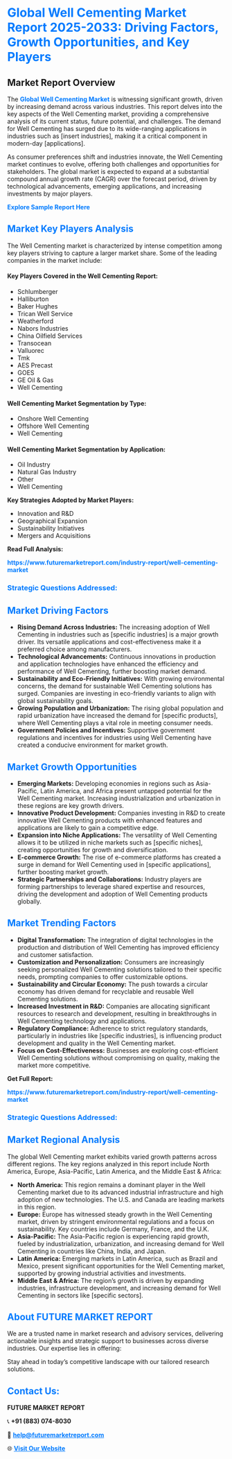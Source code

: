 <h1 style="color: #007BFF;">Global Well Cementing Market Report 2025-2033: Driving Factors, Growth Opportunities, and Key Players</h1>

<section id="overview">
<h2>Market Report Overview</h2>
<p>The <a href="https://www.futuremarketreport.com/industry-report/well-cementing-market" style="color: #007BFF; text-decoration: none;"><strong>Global Well Cementing Market</strong></a> is witnessing significant growth, driven by increasing demand across various industries. This report delves into the key aspects of the Well Cementing market, providing a comprehensive analysis of its current status, future potential, and challenges. The demand for Well Cementing has surged due to its wide-ranging applications in industries such as [insert industries], making it a critical component in modern-day [applications].</p>
<p>As consumer preferences shift and industries innovate, the Well Cementing market continues to evolve, offering both challenges and opportunities for stakeholders. The global market is expected to expand at a substantial compound annual growth rate (CAGR) over the forecast period, driven by technological advancements, emerging applications, and increasing investments by major players.</p>
</section>

<section id="overview">
<p><a href="https://www.futuremarketreport.com/request-sample/reportId=105510" style="color: #007BFF; text-decoration: none;"><strong>Explore Sample Report Here</strong></a></p>
</section>

<section id="key-players">
<h2 style="color: #007BFF;">Market Key Players Analysis</h2>
<p>The Well Cementing market is characterized by intense competition among key players striving to capture a larger market share. Some of the leading companies in the market include:</p>
<h4>Key Players Covered in the Well Cementing Report:</h4>
<ul><li>Schlumberger</li><li>Halliburton</li><li>Baker Hughes</li><li>Trican Well Service</li><li>Weatherford</li><li>Nabors Industries</li><li>China Oilfield Services</li><li>Transocean</li><li>Valluorec</li><li>Tmk</li><li>AES Precast</li><li>GOES</li><li>GE Oil &amp; Gas</li><li>Well Cementing</li></ul>
<h4>Well Cementing Market Segmentation by Type:</h4>
<ul><li>Onshore Well Cementing</li><li>Offshore Well Cementing</li><li>Well Cementing</li></ul>

<h4>Well Cementing Market Segmentation by Application:</h4>
<ul><li>Oil Industry</li><li>Natural Gas Industry</li><li>Other</li><li>Well Cementing</li></ul>
<p><strong>Key Strategies Adopted by Market Players:</strong></p>
<ul>
<li>Innovation and R&D</li>
<li>Geographical Expansion</li>
<li>Sustainability Initiatives</li>
<li>Mergers and Acquisitions</li>
</ul>
</section>

<section>
<p><strong>Read Full Analysis: </strong></p><a href="https://www.futuremarketreport.com/industry-report/well-cementing-market" style="color: #007BFF; text-decoration: none;"><strong>https://www.futuremarketreport.com/industry-report/well-cementing-market</strong></a>
<h3 style="color: #007BFF;">Strategic Questions Addressed:</h3>
</section>

<section id="driving-factors">
<h2 style="color: #007BFF;">Market Driving Factors</h2>
<ul>
<li><strong>Rising Demand Across Industries:</strong> The increasing adoption of Well Cementing in industries such as [specific industries] is a major growth driver. Its versatile applications and cost-effectiveness make it a preferred choice among manufacturers.</li>
<li><strong>Technological Advancements:</strong> Continuous innovations in production and application technologies have enhanced the efficiency and performance of Well Cementing, further boosting market demand.</li>
<li><strong>Sustainability and Eco-Friendly Initiatives:</strong> With growing environmental concerns, the demand for sustainable Well Cementing solutions has surged. Companies are investing in eco-friendly variants to align with global sustainability goals.</li>
<li><strong>Growing Population and Urbanization:</strong> The rising global population and rapid urbanization have increased the demand for [specific products], where Well Cementing plays a vital role in meeting consumer needs.</li>
<li><strong>Government Policies and Incentives:</strong> Supportive government regulations and incentives for industries using Well Cementing have created a conducive environment for market growth.</li>
</ul>
</section>

<section id="growth-opportunities">
<h2 style="color: #007BFF;">Market Growth Opportunities</h2>
<ul>
<li><strong>Emerging Markets:</strong> Developing economies in regions such as Asia-Pacific, Latin America, and Africa present untapped potential for the Well Cementing market. Increasing industrialization and urbanization in these regions are key growth drivers.</li>
<li><strong>Innovative Product Development:</strong> Companies investing in R&D to create innovative Well Cementing products with enhanced features and applications are likely to gain a competitive edge.</li>
<li><strong>Expansion into Niche Applications:</strong> The versatility of Well Cementing allows it to be utilized in niche markets such as [specific niches], creating opportunities for growth and diversification.</li>
<li><strong>E-commerce Growth:</strong> The rise of e-commerce platforms has created a surge in demand for Well Cementing used in [specific applications], further boosting market growth.</li>
<li><strong>Strategic Partnerships and Collaborations:</strong> Industry players are forming partnerships to leverage shared expertise and resources, driving the development and adoption of Well Cementing products globally.</li>
</ul>
</section>

<section id="trending-factors">
<h2 style="color: #007BFF;">Market Trending Factors</h2>
<ul>
<li><strong>Digital Transformation:</strong> The integration of digital technologies in the production and distribution of Well Cementing has improved efficiency and customer satisfaction.</li>
<li><strong>Customization and Personalization:</strong> Consumers are increasingly seeking personalized Well Cementing solutions tailored to their specific needs, prompting companies to offer customizable options.</li>
<li><strong>Sustainability and Circular Economy:</strong> The push towards a circular economy has driven demand for recyclable and reusable Well Cementing solutions.</li>
<li><strong>Increased Investment in R&D:</strong> Companies are allocating significant resources to research and development, resulting in breakthroughs in Well Cementing technology and applications.</li>
<li><strong>Regulatory Compliance:</strong> Adherence to strict regulatory standards, particularly in industries like [specific industries], is influencing product development and quality in the Well Cementing market.</li>
<li><strong>Focus on Cost-Effectiveness:</strong> Businesses are exploring cost-efficient Well Cementing solutions without compromising on quality, making the market more competitive.</li>
</ul>
</section>

<section>
<p><strong>Get Full Report: </strong></p><a href="https://www.futuremarketreport.com/industry-report/well-cementing-market" style="color: #007BFF; text-decoration: none;"><strong>https://www.futuremarketreport.com/industry-report/well-cementing-market</strong></a>
<h3 style="color: #007BFF;">Strategic Questions Addressed:</h3>
</section>


<section id="regional-analysis">
<h2 style="color: #007BFF;">Market Regional Analysis</h2>
<p>The global Well Cementing market exhibits varied growth patterns across different regions. The key regions analyzed in this report include North America, Europe, Asia-Pacific, Latin America, and the Middle East & Africa:</p>
<ul>
<li><strong>North America:</strong> This region remains a dominant player in the Well Cementing market due to its advanced industrial infrastructure and high adoption of new technologies. The U.S. and Canada are leading markets in this region.</li>
<li><strong>Europe:</strong> Europe has witnessed steady growth in the Well Cementing market, driven by stringent environmental regulations and a focus on sustainability. Key countries include Germany, France, and the U.K.</li>
<li><strong>Asia-Pacific:</strong> The Asia-Pacific region is experiencing rapid growth, fueled by industrialization, urbanization, and increasing demand for Well Cementing in countries like China, India, and Japan.</li>
<li><strong>Latin America:</strong> Emerging markets in Latin America, such as Brazil and Mexico, present significant opportunities for the Well Cementing market, supported by growing industrial activities and investments.</li>
<li><strong>Middle East & Africa:</strong> The region’s growth is driven by expanding industries, infrastructure development, and increasing demand for Well Cementing in sectors like [specific sectors].</li>
</ul>
</section>

<footer>
<h2 style="color: #007BFF;">About FUTURE MARKET REPORT</h2>
<p>We are a trusted name in market research and advisory services, delivering actionable insights and strategic support to businesses across diverse industries. Our expertise lies in offering:</p>

<p>Stay ahead in today’s competitive landscape with our tailored research solutions.</p>

<h2 style="color: #007BFF;">Contact Us:</h2>
<p><strong>FUTURE MARKET REPORT</strong></p>
<p>📞 <strong>+91 (883) 074-8030</strong></p>
<p>📧 <strong><a href="mailto:help@futuremarketreport.com" style="color: #007BFF;">help@futuremarketreport.com</a></strong></p>
<p>🌐 <strong><a href="https://www.futuremarketreport.com/" style="color: #007BFF;">Visit Our Website</a></strong></p>
</footer>